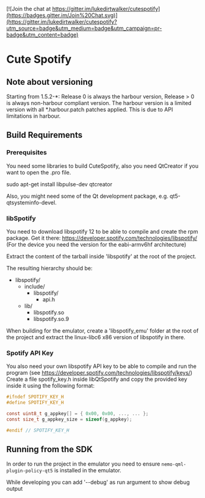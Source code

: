 [![Join the chat at https://gitter.im/lukedirtwalker/cutespotify](https://badges.gitter.im/Join%20Chat.svg)](https://gitter.im/lukedirtwalker/cutespotify?utm_source=badge&utm_medium=badge&utm_campaign=pr-badge&utm_content=badge)
# Cute Spotify
## Note about versioning
Starting from 1.5.2-*: Release 0 is always the harbour version, Release > 0 is always non-harbour compliant version.
The harbour version is a limited version with all *.harbour.patch patches applied. This is due to API limitations in harbour.

## Build Requirements
### Prerequisites
You need some libraries to build CuteSpotify, also you need QtCreator if you want to open the .pro file.

sudo apt-get install libpulse-dev qtcreator

Also, you might need some of the Qt development package, e.g. qt5-qtsysteminfo-devel.

### libSpotify
You need to download libspotify 12 to be able to compile and create the rpm package.
Get it there: https://developer.spotify.com/technologies/libspotify/
(For the device you need the version for the eabi-armv6hf architecture)


Extract the content of the tarball inside 'libspotify' at the root of the project.

The resulting hierarchy should be:
* libspotify/
  * include/
    * libspotify/
      * api.h
  * lib/
    * libspotify.so
    * libspotify.so.9

When building for the emulator, create a 'libspotify_emu' folder at the root of the project and extract the linux-libc6 x86 version of libspotify in there.

### Spotify API Key
You also need your own libspotify API key to be able to compile and run the program
(see https://developer.spotify.com/technologies/libspotify/keys/)
Create a file spotify_key.h inside libQtSpotify and copy the provided key inside it
using the following format:

```C
#ifndef SPOTIFY_KEY_H
#define SPOTIFY_KEY_H

const uint8_t g_appkey[] = { 0x00, 0x00, ..., ... };
const size_t g_appkey_size = sizeof(g_appkey);

#endif // SPOTIFY_KEY_H
```

## Running from the SDK

In order to run the project in the emulator you need to ensure `nemo-qml-plugin-policy-qt5` is installed in the emulator.

While developing you can add '--debug' as run argument to show debug output
